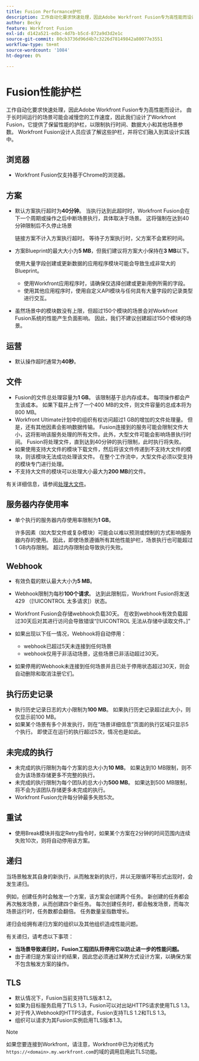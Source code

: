 ```yaml
---
title: Fusion Performance护栏
description: 工作自动化要求快速处理，因此Adobe Workfront Fusion专为高性能而设计。 由于长时间运行的场景可能会减慢您的工作速度，因此我们设计了Workfront Fusion，它提供了保留性能的护栏，以限制执行时间、数据大小和其他场景参数。 Workfront Fusion设计人员应该了解这些护栏，并将它们融入到其设计实践中。
author: Becky
feature: Workfront Fusion
exl-id: d142a521-edbc-4d7b-b5cd-872a9d3d2e1c
source-git-commit: 80cb3736d96d4b7c3226d78149842a80077e3551
workflow-type: tm+mt
source-wordcount: '1084'
ht-degree: 0%

---
```


# Fusion性能护栏

工作自动化要求快速处理，因此Adobe Workfront Fusion专为高性能而设计。 由于长时间运行的场景可能会减慢您的工作速度，因此我们设计了Workfront Fusion，它提供了保留性能的护栏，以限制执行时间、数据大小和其他场景参数。 Workfront Fusion设计人员应该了解这些护栏，并将它们融入到其设计实践中。

## 浏览器

* Workfront Fusion仅支持基于Chrome的浏览器。

## 方案

* 默认方案执行超时为&#x200B;**40分钟**。 当执行达到此超时时，Workfront Fusion会在下一个周期或操作之后中断场景执行，具体取决于场景。 这将强制在达到40分钟限制后不久停止场景

  链接方案不计入方案执行超时。 等待子方案执行时，父方案不会累积时间。
* 方案Blueprint的最大大小为&#x200B;**5 MB**，但我们建议将方案大小保持在&#x200B;**3 MB**&#x200B;以下。

  使用大量字段创建或更新数据的应用程序模块可能会导致生成非常大的Blueprint。

   * 使用Workfront应用程序时，请确保仅选择创建或更新用例所需的字段。
   * 使用其他应用程序时，使用自定义API模块与任何具有大量字段的记录类型进行交互。

* 虽然场景中的模块数没有上限，但超过150个模块的场景会对Workfront Fusion系统的性能产生负面影响。 因此，我们不建议创建超过150个模块的场景。

## 运营

* 默认操作超时通常为&#x200B;**40秒**。

<!--
* The operation timeout for calls to Adobe Workfront is **120 seconds**.
-->

## 文件

* Fusion的文件总处理容量为&#x200B;**1 GB**。 该限制基于总内存成本。 每项操作都会产生该成本。 如果下载并上传了一个400 MB的文件，则文件容量的总成本将为800 MB。
* Workfront Ultimate计划中的组织有权访问超过1 GB的增加的文件处理量。 但是，还有其他因素会影响数据传输。 Fusion连接到的服务可能会限制文件大小，这将影响该服务处理的所有文件。此外，大型文件可能会影响场景执行时间。 Fusion将处理文件，直到达到40分钟的执行限制，此时执行将失败。
* 如果使用支持大文件的模块下载文件，然后将该文件传递到不支持大文件的模块，则该模块无法成功处理该文件。 在整个工作流中，大型文件必须以受支持的模块专门进行处理。
* 不支持大文件的模块可以处理大小最大为&#x200B;**200 MB**&#x200B;的文件。

有关详细信息，请参阅[处理大文件](/help/workfront-fusion/references/scenarios/fusion-large-files.md)。

## 服务器内存使用率

* 单个执行的服务器内存使用率限制为&#x200B;**1 GB**。

  许多因素（如大型文件或复杂模块）可能会以难以预测或控制的方式影响服务器内存的使用。 因此，即使场景遵循所有其他性能护栏，场景执行也可能超过1 GB内存限制。 超过内存限制会导致执行失败。

## Webhook

* 有效负载的默认最大大小为&#x200B;**5 MB**。
* Webhook限制为每秒&#x200B;**100个请求**。 达到此限制后，Workfront Fusion将发送429 （[!UICONTROL 太多请求]）状态。
* Workfront Fusion会存储webhook负载30天。 在收到webhook有效负载超过30天后对其进行访问会导致错误“[!UICONTROL 无法从存储中读取文件。]”
* 如果出现以下任一情况，Webhook将自动停用：

   * webhook已超过5天未连接到任何场景
   * webhook仅用于非活动场景，这些场景已非活动超过30天。

* 如果停用的Webhook未连接到任何场景并且已处于停用状态超过30天，则会自动删除和取消注册它们。

## 执行历史记录

* 执行历史记录日志的大小限制为&#x200B;**100 MB**。 如果执行历史记录超过此大小，则仅显示前100 MB。
* 如果某个场景有多个并发执行，则在“场景详细信息”页面的执行区域只显示5个执行。 即使正在运行的执行超过5次，情况也是如此。

## 未完成的执行

* 未完成的执行限制为每个方案的总大小为&#x200B;**10 MB**。 如果达到10 MB限制，则不会为该场景存储更多不完整的执行。
* 未完成的执行限制为每个团队的总大小为&#x200B;**500 MB**。 如果达到500 MB限制，将不会为该团队存储更多未完成的执行。
* Workfront Fusion允许每分钟最多失败5次。

## 重试

* 使用Break模块并指定Retry指令时，如果某个方案在2分钟的时间范围内连续失败10次，则将自动停用该方案。

## 递归

当场景触发其自身的新执行，从而触发新的执行，并以无限循环等形式出现时，会发生递归。

例如，创建任务时会触发一个方案，该方案会创建两个任务。 新创建的任务都会再次触发场景，从而创建四个新任务。 每次创建任务时，都会触发场景，而每次场景运行时，任务数都会翻倍。 任务数量呈指数增长。

递归会给拥有递归方案的组织以及其他组织造成性能问题。

有关递归，请考虑以下事项：

* **当场景导致递归时，Fusion工程团队将停用它以防止进一步的性能问题。**
* 由于递归是方案设计的结果，因此您必须通过某种方式设计方案，以确保方案不包含触发方案的操作。

## TLS

* 默认情况下，Fusion当前支持TLS版本1.2。
* 如果为目标服务启用了TLS 1.3，Fusion可以对出站HTTPS请求使用TLS 1.3。
* 对于传入Webhook的HTTPS请求，Fusion支持TLS 1.2和TLS 1.3。
* 组织可以请求为其Fusion实例启用TLS版本1.3。

>[!NOTE]
>
> 如果您要连接到Workfront，请注意，Workfront中已为对格式为`https://<domain>.my.workfront.com`的域的调用启用此TLS功能。
